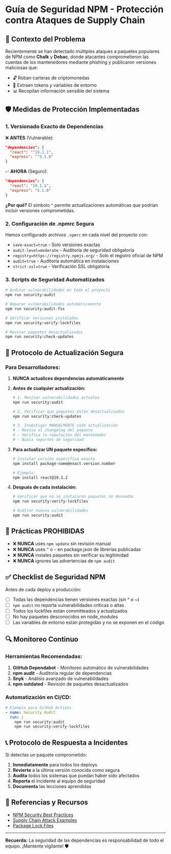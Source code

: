 # Guía de Seguridad NPM - Protección contra Ataques de Supply Chain

## 🚨 Contexto del Problema

Recientemente se han detectado múltiples ataques a paquetes populares de NPM como **Chalk** y **Debac**, donde atacantes comprometieron las cuentas de los mantenedores mediante phishing y publicaron versiones maliciosas que:

- 🔓 Roban carteras de criptomonedas
- 🔑 Extraen tokens y variables de entorno
- 📊 Recopilan información sensible del sistema

## 🛡️ Medidas de Protección Implementadas

### 1. **Versionado Exacto de Dependencias**

❌ **ANTES** (Vulnerable):
```json
"dependencies": {
  "react": "^19.1.1",
  "express": "^5.1.0"
}
```

✅ **AHORA** (Seguro):
```json
"dependencies": {
  "react": "19.1.1",
  "express": "5.1.0"
}
```

**¿Por qué?** El símbolo `^` permite actualizaciones automáticas que podrían incluir versiones comprometidas.

### 2. **Configuración de .npmrc Segura**

Hemos configurado archivos `.npmrc` en cada nivel del proyecto con:

- `save-exact=true` - Solo versiones exactas
- `audit-level=moderate` - Auditoría de seguridad obligatoria
- `registry=https://registry.npmjs.org/` - Solo el registro oficial de NPM
- `audit=true` - Auditoría automática en instalaciones
- `strict-ssl=true` - Verificación SSL obligatoria

### 3. **Scripts de Seguridad Automatizados**

```bash
# Auditar vulnerabilidades en todo el proyecto
npm run security:audit

# Reparar vulnerabilidades automáticamente
npm run security:audit-fix

# Verificar versiones instaladas
npm run security:verify-lockfiles

# Revisar paquetes desactualizados
npm run security:check-updates
```

## 🔄 Protocolo de Actualización Segura

### Para Desarrolladores:

1. **NUNCA actualices dependencias automáticamente**
2. **Antes de cualquier actualización:**
   ```bash
   # 1. Revisar vulnerabilidades actuales
   npm run security:audit
   
   # 2. Verificar qué paquetes están desactualizados
   npm run security:check-updates
   
   # 3. Investigar MANUALMENTE cada actualización
   # - Revisa el changelog del paquete
   # - Verifica la reputación del mantenedor
   # - Busca reportes de seguridad
   ```

3. **Para actualizar UN paquete específico:**
   ```bash
   # Instalar versión específica exacta
   npm install package-name@exact.version.number
   
   # Ejemplo:
   npm install react@19.1.2
   ```

4. **Después de cada instalación:**
   ```bash
   # Verificar que no se instalaron paquetes no deseados
   npm run security:verify-lockfiles
   
   # Auditar nuevas vulnerabilidades
   npm run security:audit
   ```

## 🚫 Prácticas PROHIBIDAS

- ❌ **NUNCA** uses `npm update` sin revisión manual
- ❌ **NUNCA** uses `^` o `~` en package.json de librerías publicadas
- ❌ **NUNCA** instales paquetes sin verificar su legitimidad
- ❌ **NUNCA** ignores las advertencias de `npm audit`

## ✅ Checklist de Seguridad NPM

Antes de cada deploy a producción:

- [ ] Todas las dependencias tienen versiones exactas (sin ^ o ~)
- [ ] `npm audit` no reporta vulnerabilidades críticas o altas
- [ ] Todos los lockfiles están committeados y actualizados
- [ ] No hay paquetes desconocidos en node_modules
- [ ] Las variables de entorno están protegidas y no se exponen en el código

## 🔍 Monitoreo Continuo

### Herramientas Recomendadas:

1. **GitHub Dependabot** - Monitoreo automático de vulnerabilidades
2. **npm audit** - Auditoría regular de dependencias
3. **Snyk** - Análisis avanzado de vulnerabilidades
4. **npm outdated** - Revisión de paquetes desactualizados

### Automatización en CI/CD:

```yaml
# Ejemplo para GitHub Actions
- name: Security Audit
  run: |
    npm run security:audit
    npm run security:verify-lockfiles
```

## 📞 Protocolo de Respuesta a Incidentes

Si detectas un paquete comprometido:

1. **Inmediatamente** para todos los deploys
2. **Revierte** a la última versión conocida como segura
3. **Audita** todos los sistemas que puedan haber sido afectados
4. **Reporta** el incidente al equipo de seguridad
5. **Documenta** las lecciones aprendidas

## 🔗 Referencias y Recursos

- [NPM Security Best Practices](https://docs.npmjs.com/auditing-package-dependencies-for-security-vulnerabilities)
- [Supply Chain Attack Examples](https://snyk.io/blog/npm-security-preventing-supply-chain-attacks/)
- [Package Lock Files](https://docs.npmjs.com/cli/v8/configuring-npm/package-lock-json)

---

**Recuerda:** La seguridad de las dependencias es responsabilidad de todo el equipo. ¡Mantente vigilante! 🛡️